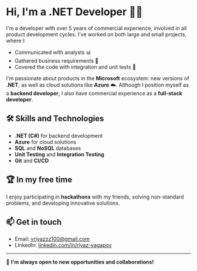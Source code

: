 # Hi, I'm a .NET Developer 👨‍💻

I'm a developer with over 5 years of commercial experience, involved in all product development cycles. I've worked on both large and small projects, where I:

- Communicated with analysts 📊
- Gathered business requirements 📝
- Covered the code with integration and unit tests 🔧

I'm passionate about products in the **Microsoft** ecosystem: new versions of **.NET**, as well as cloud solutions like **Azure** ☁️. Although I position myself as a **backend developer**, I also have commercial experience as a **full-stack developer**.

## 🛠️ Skills and Technologies
- **.NET (C#)** for backend development
- **Azure** for cloud solutions
- **SQL** and **NoSQL** databases
- **Unit Testing** and **Integration Testing**
- **Git** and **CI/CD**

## 🏆 In my free time
I enjoy participating in **hackathons** with my friends, solving non-standard problems, and developing innovative solutions.

## 📫 Get in touch
- Email: [vriyazzz100@gmail.com](mailto:vriyazzz100@gmail.com)
- LinkedIn: [linkedin.com/in/riyaz-vagapov](https://www.linkedin.com/in/riyaz-vagapov)

---

🚀 **I'm always open to new opportunities and collaborations!**
